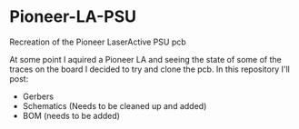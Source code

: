 # Pioneer-LA-PSU
Recreation of the Pioneer LaserActive PSU pcb

At some point I aquired a Pioneer LA and seeing the state of some of the traces on the board I decided to try and clone the pcb. In this repository I'll post:

- Gerbers
- Schematics (Needs to be cleaned up and added)
- BOM (needs to be added)
